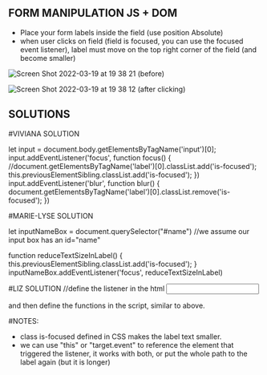 ## FORM MANIPULATION JS + DOM

- Place your form labels inside the field (use position Absolute)
- when user clicks on field (field is focused, you can use the focused event listener), label must move on the top right corner of the field (and become smaller)
 
![Screen Shot 2022-03-19 at 19 38 21](https://user-images.githubusercontent.com/29278355/159132128-0d34bf14-570b-457a-b411-2fa1392e52cb.png)
(before)


![Screen Shot 2022-03-19 at 19 38 12](https://user-images.githubusercontent.com/29278355/159132131-034ffea6-00da-4385-b0a6-ef3f7092e1d3.png)
(after clicking)



## SOLUTIONS

#VIVIANA SOLUTION

let input = document.body.getElementsByTagName('input')[0];
    input.addEventListener('focus', function focus() {
            //document.getElementsByTagName('label')[0].classList.add('is-focused');
            this.previousElementSibling.classList.add('is-focused');
        })
    input.addEventListener('blur', function blur() {
            document.getElementsByTagName('label')[0].classList.remove('is-focused');
        })


#MARIE-LYSE SOLUTION

 let inputNameBox = document.querySelector("#name")
//we assume our input box has an id="name"

 function reduceTextSizeInLabel() {
    this.previousElementSibling.classList.add('is-focused');
 }
 inputNameBox.addEventListener('focus', reduceTextSizeInLabel)


#LIZ SOLUTION
//define the listener in the html
<input type="text" onfocus="focusFunction()" onblur="blurFunction()">

and then define the functions in the script, similar to above.



#NOTES:
- class is-focused defined in CSS makes the label text smaller.
- we can use "this" or "target.event" to reference the element that triggered the listener, it works with both, or put the whole path to the label again (but it is longer)
